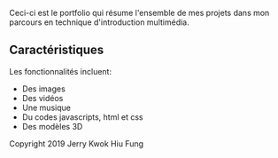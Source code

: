 Ceci-ci est le portfolio qui résume l'ensemble de mes projets dans mon parcours en technique d'introduction multimédia.

## Caractéristiques

Les fonctionnalités incluent:
* Des images
* Des vidéos
* Une musique
* Du codes javascripts, html et css
* Des modèles 3D

Copyright 2019 Jerry Kwok Hiu Fung
